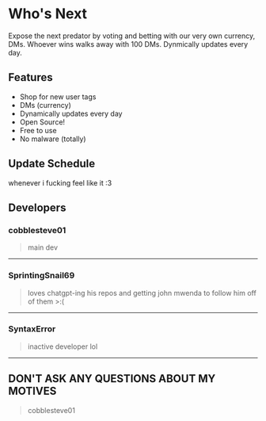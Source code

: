 # Who's Next
Expose the next predator by voting and betting with our very own currency, DMs. Whoever wins walks away with 100 DMs. Dynmically updates every day.

## Features
- Shop for new user tags
- DMs (currency)
- Dynamically updates every day
- Open Source!
- Free to use
- No malware (totally)

## Update Schedule
whenever i fucking feel like it :3 

## Developers
### cobblesteve01
> main dev
<hr>

### SprintingSnail69
> loves chatgpt-ing his repos and getting john mwenda to follow him off of them >:(
<hr>

### SyntaxError
> inactive developer lol
<hr>

## DON'T ASK ANY QUESTIONS ABOUT MY MOTIVES
> cobblesteve01
